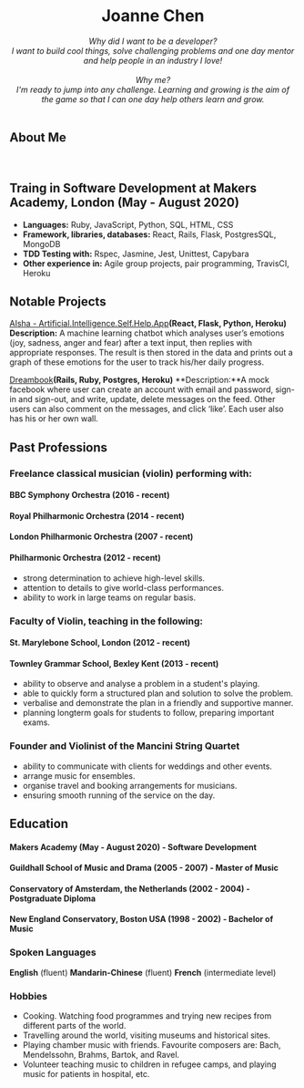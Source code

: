 <!DOCTYPE html>
<h1 align="center">Joanne Chen</h1>

<div align="center">

<em>
Why did I want to be a developer? <br>
I want to build cool things, solve challenging problems and one day mentor and help people in an industry I love!<br><br>
Why me? <br>
I'm ready to jump into any challenge. Learning and growing is the aim of the game so that I can one day help others learn and grow.
</em>
</div>
<br>

## About Me

<br>

## Traing in Software Development at Makers Academy, London (May - August 2020)

- **Languages:** Ruby, JavaScript, Python, SQL, HTML, CSS
- **Framework, libraries, databases:** React, Rails, Flask, PostgresSQL, MongoDB
- **TDD Testing with:** Rspec, Jasmine, Jest, Unittest, Capybara
- **Other experience in:** Agile group projects, pair programming, TravisCI, Heroku

## Notable Projects

[AIsha - Artificial.Intelligence.Self.Help.App](https://github.com/aravzpatel/AIsha)**(React, Flask, Python, Heroku)**
  **Description:** A machine learning chatbot which analyses user’s emotions (joy, sadness, anger and fear) after a text input, then replies with appropriate responses. The result is then stored in the data and prints out a graph of these emotions for the user to track his/her daily progress.

[Dreambook](https://github.com/katieljones/acebook-dreambook-2020)**(Rails, Ruby, Postgres, Heroku)**
  **Description:**A mock facebook where user can create an account with email and password, sign-in and sign-out, and write, update, delete messages on the feed. Other users can also comment on the messages, and click ‘like’. Each user also has his or her own wall.

## Past Professions

### Freelance classical musician (violin) performing with:

#### BBC Symphony Orchestra (2016 - recent)
#### Royal Philharmonic Orchestra (2014 - recent)
#### London Philharmonic Orchestra (2007 - recent)
#### Philharmonic Orchestra (2012 - recent)
 - strong determination to achieve high-level skills. 
 - attention to details to give world-class performances.
 - ability to work in large teams on regular basis.  

### Faculty of Violin, teaching in the following:

#### St. Marylebone School, London (2012 - recent)
#### Townley Grammar School, Bexley Kent (2013 - recent)
 - ability to observe and analyse a problem in a student's playing.
 - able to quickly form a structured plan and solution to solve the problem.
 - verbalise and demonstrate the plan in a friendly and supportive manner.
 - planning longterm goals for students to follow, preparing important exams.

### Founder and Violinist of the Mancini String Quartet
 - ability to communicate with clients for weddings and other events.
 - arrange music for ensembles.
 - organise travel and booking arrangements for musicians.
 - ensuring smooth running of the service on the day.

## Education

#### Makers Academy (May - August 2020) - Software Development
#### Guildhall School of Music and Drama (2005 - 2007) - Master of Music 
#### Conservatory of Amsterdam, the Netherlands (2002 - 2004) - Postgraduate Diploma
#### New England Conservatory, Boston USA (1998 - 2002) - Bachelor of Music

### Spoken Languages

  **English** (fluent)
  **Mandarin-Chinese** (fluent)
  **French** (intermediate level)

### Hobbies

* Cooking. Watching food programmes and trying new recipes from different parts of the world. 
* Travelling around the world, visiting museums and historical sites.
* Playing chamber music with friends. Favourite composers are: Bach, Mendelssohn, Brahms, Bartok, and Ravel. 
* Volunteer teaching music to children in refugee camps, and playing music for patients in hospital, etc. 

